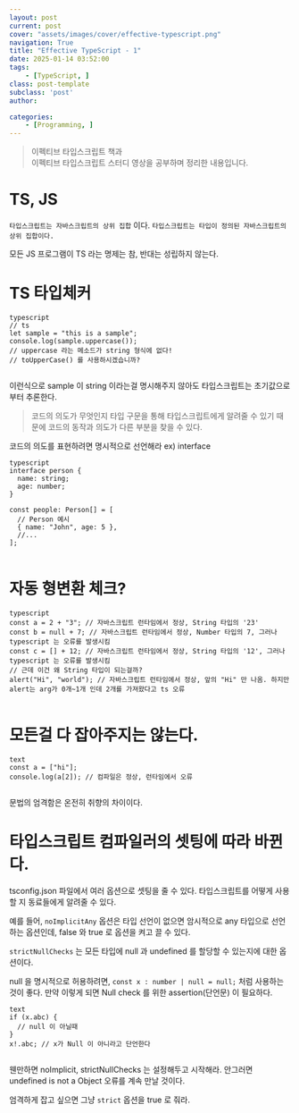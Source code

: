 ```yaml
---
layout: post
current: post
cover: "assets/images/cover/effective-typescript.png"
navigation: True
title: "Effective TypeScript - 1"
date: 2025-01-14 03:52:00
tags:
    - [TypeScript, ]
class: post-template
subclass: 'post'
author: 

categories:
    - [Programming, ]
---
```


> 이펙티브 타입스크립트 책과  
> 이펙티브 타입스크립트 스터디 영상을 공부하며 정리한 내용입니다.


# TS, JS


`타입스크립트는 자바스크립트의 상위 집합` 이다. `타입스크립트는 타입이 정의된 자바스크립트의 상위 집합이다.`


모든 JS 프로그램이 TS 라는 명제는 참, 반대는 성립하지 않는다.


# TS 타입체커



```
typescript
// ts
let sample = "this is a sample";
console.log(sample.uppercase());
// uppercase 라는 메소드가 string 형식에 없다!
// toUpperCase() 를 사용하시겠습니까?


```



이런식으로 sample 이 string 이라는걸 명시해주지 않아도 타입스크립트는 초기값으로부터 추론한다.


> 코드의 의도가 무엇인지 타입 구문을 통해 타입스크립트에게 알려줄 수 있기 때문에 코드의 동작과 의도가 다른 부분을 찾을 수 있다.


코드의 의도를 표현하려면 명시적으로 선언해라 ex) interface



```
typescript
interface person {
  name: string;
  age: number;
}

const people: Person[] = [
  // Person 예시
  { name: "John", age: 5 },
  //...
];


```



# 자동 형변환 체크?



```
typescript
const a = 2 + "3"; // 자바스크립트 런타임에서 정상, String 타입의 '23'
const b = null + 7; // 자바스크립트 런타임에서 정상, Number 타입의 7, 그러나 typescript 는 오류를 발생시킴
const c = [] + 12; // 자바스크립트 런타임에서 정상, String 타입의 '12', 그러나 typescript 는 오류를 발생시킴
// 근데 이건 왜 String 타입이 되는걸까?
alert("Hi", "world"); // 자바스크립트 런타임에서 정상, 앞의 "Hi" 만 나옴. 하지만 alert는 arg가 0개~1개 인데 2개를 가져왔다고 ts 오류


```



# 모든걸 다 잡아주지는 않는다.



```
text
const a = ["hi"];
console.log(a[2]); // 컴파일은 정상, 런타임에서 오류


```



문법의 엄격함은 온전히 취향의 차이이다.


# 타입스크립트 컴파일러의 셋팅에 따라 바뀐다.


tsconfig.json 파일에서 여러 옵션으로 셋팅을 줄 수 있다. 타입스크립트를 어떻게 사용할 지 동료들에게 알려줄 수 있다.


예를 들어, `noImplicitAny` 옵션은 타입 선언이 없으면 암시적으로 any 타입으로 선언하는 옵션인데, false 와 true 로 옵션을 켜고 끌 수 있다.


`strictNullChecks` 는 모든 타입에 null 과 undefined 를 할당할 수 있는지에 대한 옵션이다.


null 을 명시적으로 허용하려면, `const x : number | null = null;` 처럼 사용하는 것이 좋다. 만약 이렇게 되면 Null check 를 위한 assertion(단언문) 이 필요하다.



```
text
if (x.abc) {
  // null 이 아닐때
}
x!.abc; // x가 Null 이 아니라고 단언한다


```



웬만하면 noImplicit, strictNullChecks 는 설정해두고 시작해라. 안그러면 undefined is not a Object 오류를 계속 만날 것이다.


엄격하게 잡고 싶으면 그냥 `strict` 옵션을 true 로 줘라.

